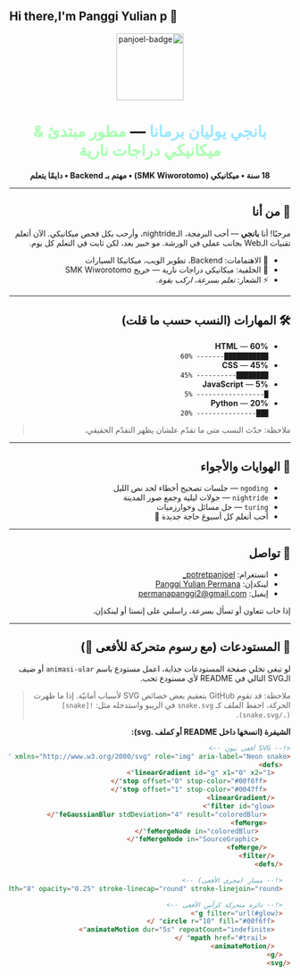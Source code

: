 ## Hi there,I'm Panggi Yulian p 👋

<!--
**panggi1209/panggi1209** is a ✨ _special_ ✨ repository because its `README.md` (this file) appears on your GitHub profile.

Here are some ideas to get you started:

- 🔭 I’m currently working on ...
- 🌱 I’m currently learning ...
- 👯 I’m looking to collaborate on ...
- 🤔 I’m looking for help with ...
- 💬 Ask me about ...
- 📫 How to reach me: ...
- 😄 Pronouns: ...
- ⚡ Fun fact: ...
-->
<!-- README.md لملف البروفايل - باللغة العربية -->
<!-- النمط: داكن أزرق + نيون، أنيق، مودرن، احترافي، جمالي -->

<div dir="rtl" align="center">

<img width="120" alt="panjoel-badge" src="https://img.shields.io/badge/--%20Panjoel%20Garage-0f172a?style=for-the-badge&logo=&logoColor=white" />

# <span style="color:#9be7ff">بانجي يوليان برمانا</span> — <span style="color:#a8ffb0">مطور مبتدئ & ميكانيكي دراجات نارية</span>

**18 سنة • ميكانيكي (SMK Wiworotomo) • مهتم بـ Backend • دايمًا يتعلم**

</div>

---

<div dir="rtl">

## 🔭 من أنا
مرحبًا! أنا **بانجي** — أحب البرمجة، الـnightride، وأرحب بكل فحص ميكانيكي. الآن أتعلم تقنيات الـWeb بجانب عملي في الورشة. مو خبير بعد، لكن ثابت في التعلم كل يوم.

- 🎯 الاهتمامات: Backend، تطوير الويب، ميكانيكا السيارات  
- 🔧 الخلفية: ميكانيكي دراجات نارية — خريج SMK Wiworotomo  
- ⚡ الشعار: *تعلم بسرعة، اركب بقوة.*

---

## 🛠️ المهارات (النسب حسب ما قلت)
- **HTML** — **60%**  
  `███████████------- 60%`
- **CSS** — **45%**  
  `████████---------- 45%`
- **JavaScript** — **5%**  
  `█----------------- 5%`
- **Python** — **20%**  
  `███--------------- 20%`

> ملاحظة: حدّث النسب متى ما تقدّم علشان يظهر التقدّم الحقيقي.

---

## 🧩 الهوايات والأجواء
- `ngoding` — جلسات تصحيح أخطاء لحد نص الليل  
- `nightride` — جولات ليلية وجمع صور المدينة  
- `turing` — حل مسائل وخوارزميات  
- أحب أتعلم كل أسبوع حاجة جديدة 🔁

---

## 🔗 تواصل
- انستغرام: [potretpanjoel_](https://www.instagram.com/potretpanjoel_/)  
- لينكدإن: [Panggi Yulian Permana](https://www.linkedin.com/in/panggi-yulian-permana-b366b4381/)  
- إيميل: <permanapanggi2@gmail.com>

إذا حاب تتعاون أو تسأل بسرعة، راسلني على إنستا أو لينكدإن.

---

## 📂 المستودعات (مع رسوم متحركة للأفعى 🐍)
لو تبغى تخلي صفحة المستودعات جذابة، اعمل مستودع باسم `animasi-ular` أو ضيف الـSVG التالي في README لأي مستودع تحب.

> ملاحظة: قد تقوم GitHub بتعقيم بعض خصائص SVG لأسباب أمانيّة. إذا ما ظهرت الحركة، احفظ الملف كـ `snake.svg` في الريبو واستدخله مثل: `![snake](./snake.svg)`.

**الشيفرة (انسخها داخل README أو كملف .svg):**

```html
<!-- SVG أفعى نيون -->
<svg width="100%" height="100" viewBox="0 0 600 100" xmlns="http://www.w3.org/2000/svg" role="img" aria-label="Neon snake">
  <defs>
    <linearGradient id="g" x1="0" x2="1">
      <stop offset="0" stop-color="#00f6ff"/>
      <stop offset="1" stop-color="#0047ff"/>
    </linearGradient>
    <filter id="glow">
      <feGaussianBlur stdDeviation="4" result="coloredBlur"/>
      <feMerge>
        <feMergeNode in="coloredBlur"/>
        <feMergeNode in="SourceGraphic"/>
      </feMerge>
    </filter>
  </defs>

  <!-- مسار (مجرى الأفعى) -->
  <path id="trail" d="M10 60 C140 10, 300 110, 590 50" fill="none" stroke="url(#g)" stroke-width="8" opacity="0.25" stroke-linecap="round" stroke-linejoin="round"/>

  <!-- دائرة متحركة كرأس الأفعى -->
  <g filter="url(#glow)">
    <circle r="10" fill="#00f6ff" />
    <animateMotion dur="5s" repeatCount="indefinite">
      <mpath href="#trail" />
    </animateMotion>
  </g>
</svg>
